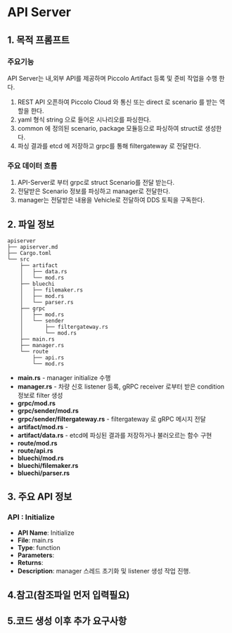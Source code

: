 # API Server

## 1. 목적 프롬프트

### 주요기능

API Server는 내,외부 API를 제공하며 Piccolo Artifact 등록 및 준비 작업을 수행 한다.

1. REST API 오픈하여 Piccolo Cloud 와 통신 또는 direct 로 scenario 를 받는 역할을 한다.
1. yaml 형식 string 으로 들어온 시나리오를 파싱한다.
1. common 에 정의된 scenario, package 모듈등으로 파싱하여 struct로 생성한다.
1. 파싱 결과를 etcd 에 저장하고 grpc를 통해 filtergateway 로 전달한다.

### 주요 데이터 흐름

1. API-Server로 부터 grpc로  struct Scenario를 전달 받는다.
1. 전달받은 Scenario 정보를 파싱하고 manager로 전달한다.
1. manager는 전달받은 내용을 Vehicle로 전달하여 DDS 토픽을 구독한다.

## 2. 파일 정보

```text
apiserver
├── apiserver.md
├── Cargo.toml
└── src
    ├── artifact
    │   ├── data.rs
    │   └── mod.rs
    ├── bluechi
    │   ├── filemaker.rs
    │   ├── mod.rs
    │   └── parser.rs
    ├── grpc
    │   ├── mod.rs
    │   └── sender
    │       ├── filtergateway.rs
    │       └── mod.rs
    ├── main.rs
    ├── manager.rs
    └── route
        ├── api.rs
        └── mod.rs
```

- **main.rs** - manager initialize 수행
- **manager.rs** - 차량 신호 listener 등록, gRPC receiver 로부터 받은 condition 정보로 filter 생성
- **grpc/mod.rs**
- **grpc/sender/mod.rs**
- **grpc/sender/filtergateway.rs** - filtergateway 로 gRPC 메시지 전달
- **artifact/mod.rs** -
- **artifact/data.rs** - etcd에 파싱된 결과를 저장하거나 불러오르는 함수 구현
- **route/mod.rs**
- **route/api.rs**
- **bluechi/mod.rs**
- **bluechi/filemaker.rs**
- **bluechi/parser.rs**

## 3. 주요 API 정보

### API : Initialize

- **API Name**: Initialize
- **File**: main.rs
- **Type**: function
- **Parameters**:
- **Returns**:
- **Description**: manager 스레드 초기화 및 listener 생성 작업 진행.

## 4.참고(참조파일 먼저 입력필요)

## 5.코드 생성 이후 추가 요구사항
